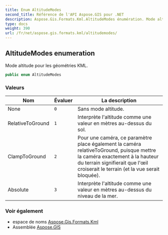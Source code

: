 ```yaml
---
title: Enum AltitudeModes
second_title: Référence de l'API Aspose.GIS pour .NET
description: Aspose.Gis.Formats.Kml.AltitudeModes énumération. Mode altitude pour les géométries KML.
type: docs
weight: 390
url: /fr/net/aspose.gis.formats.kml/altitudemodes/
---
```

## AltitudeModes enumeration

Mode altitude pour les géométries KML.

```csharp
public enum AltitudeModes
```

### Valeurs

| Nom | Évaluer | La description |
| --- | --- | --- |
| None | `0` | Sans mode altitude. |
| RelativeToGround | `1` | Interprète l'altitude comme une valeur en mètres au-dessus du sol. |
| ClampToGround | `2` | Pour une caméra, ce paramètre place également la caméra relativeToGround, puisque mettre la caméra exactement à la hauteur du terrain signifierait que l'œil croiserait le terrain (et la vue serait bloquée). |
| Absolute | `3` | Interprète l'altitude comme une valeur en mètres au-dessus du niveau de la mer. |

### Voir également

* espace de noms [Aspose.Gis.Formats.Kml](../../aspose.gis.formats.kml/)
* Assemblée [Aspose.GIS](../../)


